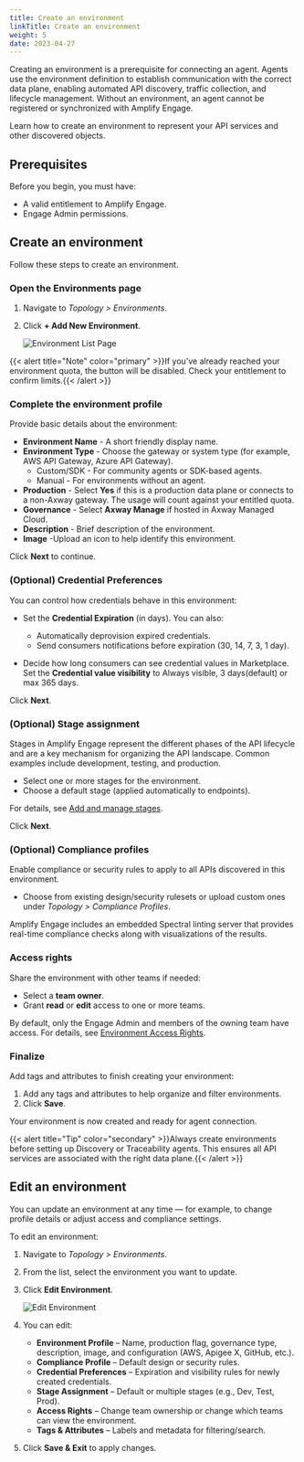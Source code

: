 ```yaml
---
title: Create an environment
linkTitle: Create an environment
weight: 5
date: 2023-04-27
---
```


Creating an environment is a prerequisite for connecting an agent. Agents use the environment definition to establish communication with the correct data plane, enabling automated API discovery, traffic collection, and lifecycle management. Without an environment, an agent cannot be registered or synchronized with Amplify Engage.

Learn how to create an environment to represent your API services and other discovered objects.

## Prerequisites

Before you begin, you must have:

* A valid entitlement to Amplify Engage.
* Engage Admin permissions.

## Create an environment

Follow these steps to create an environment.

### Open the Environments page

1. Navigate to *Topology > Environments*.
2. Click **+ Add New Environment**.

    ![Environment List Page](/Images/central/EnvironmentListPage.png)

{{< alert title="Note" color="primary" >}}If you’ve already reached your environment quota, the button will be disabled. Check your entitlement to confirm limits.{{< /alert >}}

### Complete the environment profile

Provide basic details about the environment:

* **Environment Name** - A short friendly display name.
* **Environment Type** - Choose the gateway or system type (for example, AWS API Gateway, Azure API Gateway).
    * Custom/SDK - For community agents or SDK-based agents.
    * Manual - For environments without an agent.
* **Production** - Select **Yes** if this is a production data plane or connects to a non-Axway gateway. The usage will count against your entitled quota.
* **Governance** - Select **Axway Manage** if hosted in Axway Managed Cloud.
* **Description** - Brief description of the environment.
* **Image** -Upload an icon to help identify this environment.

Click **Next** to continue.

### (Optional) Credential Preferences

You can control how credentials behave in this environment:

* Set the **Credential Expiration** (in days). You can also:

    * Automatically deprovision expired credentials.
    * Send consumers notifications before expiration (30, 14, 7, 3, 1 day).

* Decide how long consumers can see credential values in Marketplace. Set the **Credential value visibility** to Always visible, 3 days(default) or max 365 days.

Click **Next**.

### (Optional) Stage assignment

Stages in Amplify Engage represent the different phases of the API lifecycle and are a key mechanism for organizing the API landscape. Common examples include development, testing, and production.

* Select one or more stages for the environment.
* Choose a default stage (applied automatically to endpoints).

For details, see [Add and manage stages](/docs/connect_manage_environ/stage).

Click **Next**.

### (Optional) Compliance profiles

Enable compliance or security rules to apply to all APIs discovered in this environment.

* Choose from existing design/security rulesets or upload custom ones under *Topology > Compliance Profiles*.
  
Amplify Engage includes an embedded Spectral linting server that provides real-time compliance checks along with visualizations of the results.

### Access rights

Share the environment with other teams if needed:

* Select a **team owner**.
* Grant **read** or **edit** access to one or more teams.

By default, only the Engage Admin and members of the owning team have access. For details, see [Environment Access Rights](/docs/connect_manage_environ/manage_environments_ownership).

### Finalize

Add tags and attributes to finish creating your environment:

1. Add any tags and attributes to help organize and filter environments.
2. Click **Save**.

Your environment is now created and ready for agent connection.

{{< alert title="Tip" color="secondary" >}}Always create environments before setting up Discovery or Traceability agents. This ensures all API services are associated with the right data plane.{{< /alert >}}

## Edit an environment

You can update an environment at any time — for example, to change profile details or adjust access and compliance settings.

To edit an environment:

1. Navigate to *Topology > Environments*.
2. From the list, select the environment you want to update.
3. Click **Edit Environment**.

   ![Edit Environment](/Images/central/Environment_Details_Edit.png)

4. You can edit:  
   * **Environment Profile** – Name, production flag, governance type, description, image, and configuration (AWS, Apigee X, GitHub, etc.).
   * **Compliance Profile** – Default design or security rules.
   * **Credential Preferences** – Expiration and visibility rules for newly created credentials.
   * **Stage Assignment** – Default or multiple stages (e.g., Dev, Test, Prod).
   * **Access Rights** – Change team ownership or change which teams can view the environment.
   * **Tags & Attributes** – Labels and metadata for filtering/search.

5. Click **Save & Exit** to apply changes.
